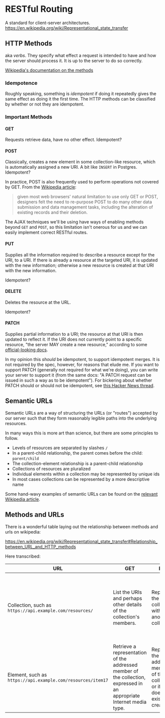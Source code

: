 # RESTful Routing

A standard for client-server architectures.
https://en.wikipedia.org/wiki/Representational_state_transfer

## HTTP Methods

aka _verbs_. They specify what effect a request is intended to have and how the server should process it. It is up to the server to do so correctly.

[Wikipedia's documentation on the methods](https://en.wikipedia.org/wiki/Hypertext_Transfer_Protocol#Request_methods)

### Idempotence

Roughly speaking, something is _idempotent_ if doing it repeatedly gives the same effect as doing it the first time. The HTTP methods can be classified by whether or not they are idempotent.

### Important Methods

#### GET

Requests retrieve data, have no other effect. Idempotent?

#### POST

Classically, creates a new element in some collection-like resource, which is automatically assigned a new URI. A bit like `INSERT` in Postgres. Idempotent?

In practice, POST is also frequently used to perform operations not covered by GET. From the [Wikipedia article](https://en.wikipedia.org/wiki/POST_(HTTP)):

> given most web browsers' natural limitation to use only GET or POST, designers felt the need to re-purpose POST to do many other data submission and data management tasks, including the alteration of existing records and their deletion.

The AJAX techniques we'll be using have ways of enabling methods beyond `GET` and `POST`, so this limitation isn't onerous for us and we can easily implement correct RESTful routes.

#### PUT

Supplies all the information required to describe a resource except for the URI, to a URI. If there is already a resource at the targeted URI, it is updated with the new information; otherwise a new resource is created at that URI with the new information.

Idempotent?

#### DELETE

Deletes the resource at the URL.

Idempotent?

#### PATCH

Supplies partial information to a URI; the resource at that URI is then updated to reflect it. If the URI does not currently point to a specific resource, "the server MAY create a new resource," according to some [official-looking docs](https://tools.ietf.org/html/rfc5789).

In my opinion this _should_ be idempotent, to support idempotent merges. It is not required by the spec, however, for reasons that elude me. If you want to support PATCH (generally not required for what we're doing), you can write your server to support it (from the same docs: "A PATCH request can be issued in such a way as to be idempotent"). For bickering about whether PATCH should or should not be idempotent, see [this Hacker News thread](https://news.ycombinator.com/item?id=4198854).

## Semantic URLs

Semantic URLs are a way of structuring the URLs (or "routes") accepted by our server such that they form reasonably legible paths into the underlying resources.

In many ways this is more art than science, but there are some principles to follow.

- Levels of resources are separated by slashes `/`
- In a parent-child relationship, the parent comes before the child: `parent/child`
- The collection-element relationship is a parent-child relationship
- Collections of resources are pluralized
- Individual elements within a collection may be represented by unique ids
- In most cases collections can be represented by a more descriptive name

Some hand-wavy examples of semantic URLs can be found on the [relevant Wikipedia article](https://en.wikipedia.org/wiki/Semantic_URL#Structure).

## Methods and URLs

There is a wonderful table laying out the relationship between methods and urls on wikipedia:

https://en.wikipedia.org/wiki/Representational_state_transfer#Relationship_between_URL_and_HTTP_methods

Here transcribed:

| URL | GET | PUT | PATCH | POST | DELETE
|--|--|--|--|--|--|
|Collection, such as `https://api.example.com/resources/`| List the URIs and perhaps other details of the collection's members. | Replace the entire collection with another collection. | Not generally used | Create a new entry in the collection. The new entry's URI is assigned automatically and is usually returned by the operation | Delete the entire collection. |
| Element, such as `https://api.example.com/resources/item17` | Retrieve a representation of the addressed member of the collection, expressed in an appropriate Internet media type. | Replace the addressed member of the collection, or if it does not exist, create it. | Update the addressed member of the collection. | Not generally used. Treat the addressed member as a collection in its own right and create a new entry within it | Delete the addressed member of the collection. |
